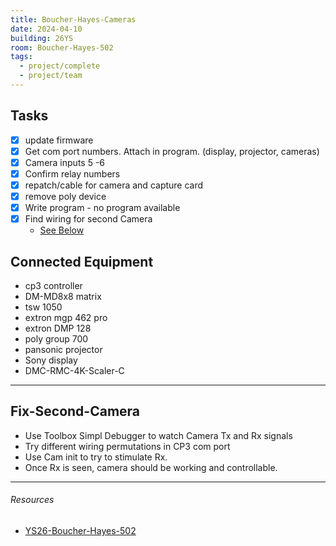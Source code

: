 ```yaml
---
title: Boucher-Hayes-Cameras
date: 2024-04-10
building: 26YS
room: Boucher-Hayes-502
tags: 
  - project/complete
  - project/team
---
```



## Tasks
- [x] update firmware
- [x] Get com port numbers. Attach in program. (display, projector, cameras)
- [x] Camera inputs 5 -6 
- [x] Confirm relay numbers
- [x] repatch/cable for camera and capture card
- [x] remove poly device
- [x] Write program - no program available
- [x] Find wiring for second Camera
	- [See Below](#Fix-Second-Camera)

## Connected Equipment
- cp3 controller
- DM-MD8x8 matrix
- tsw 1050
- extron mgp 462 pro
- extron DMP 128
- poly group 700
- pansonic projector
- Sony display
- DMC-RMC-4K-Scaler-C

--- 

## Fix-Second-Camera

- Use Toolbox Simpl Debugger to watch Camera Tx and Rx signals
- Try different wiring permutations in CP3 com port
- Use Cam init to try to stimulate Rx.
- Once Rx is seen, camera should be working and controllable.

---

###### Resources
- [YS26-Boucher-Hayes-502](../../03-Resources/Rooms/YS26-Boucher-Hayes-502.md)